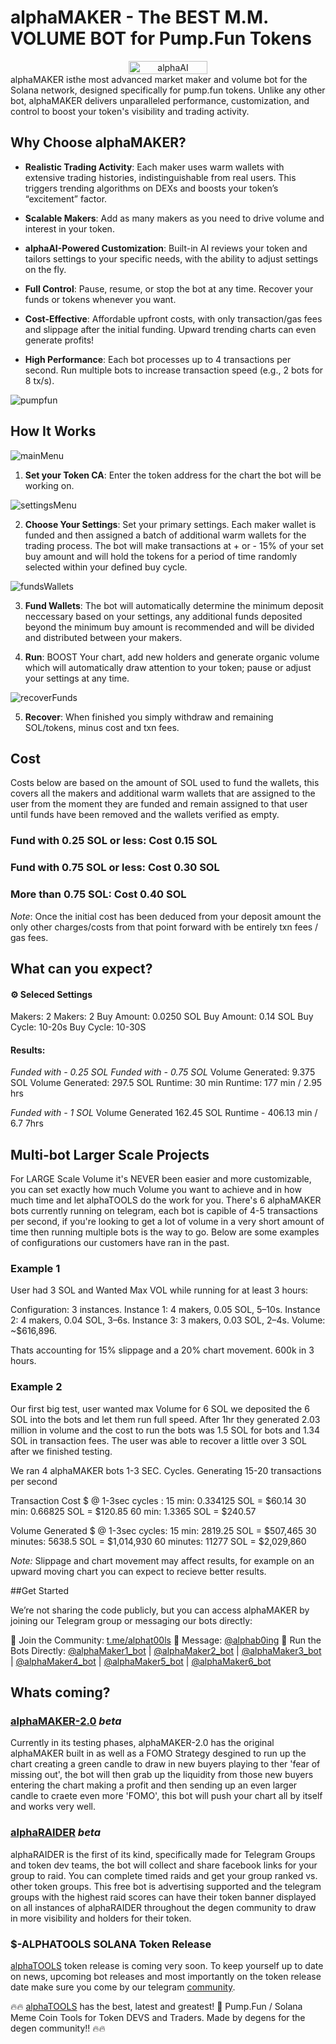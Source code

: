 # alphaMAKER - The BEST M.M. VOLUME BOT for Pump.Fun Tokens
<div align="center" style="display: flex; justify-content: center; align-items: center; gap: 10px;">
  <img src="images/alphaAI-Chart.png" alt="alphaAI" style="width: 50%;">
</div>
alphaMAKER isthe most advanced market maker and volume bot for the Solana network, designed specifically for pump.fun tokens. Unlike any other bot, alphaMAKER delivers unparalleled performance, customization, and control to boost your token's visibility and trading activity.

## Why Choose alphaMAKER?

- **Realistic Trading Activity**: Each maker uses warm wallets with extensive trading histories, indistinguishable from real users. This triggers trending algorithms on DEXs and boosts your token’s “excitement” factor.

- **Scalable Makers**: Add as many makers as you need to drive volume and interest in your token.

- **alphaAI-Powered Customization**: Built-in AI reviews your token and tailors settings to your specific needs, with the ability to adjust settings on the fly.

- **Full Control**: Pause, resume, or stop the bot at any time. Recover your funds or tokens whenever you want.

- **Cost-Effective**: Affordable upfront costs, with only transaction/gas fees and slippage after the initial funding. Upward trending charts can even generate profits!

- **High Performance**: Each bot processes up to 4 transactions per second. Run multiple bots to increase transaction speed (e.g., 2 bots for 8 tx/s).
  
![pumpfun](images/pumpfun.png)


## How It Works

![mainMenu](images/alphaMakerMainMenu.png)

1. **Set your Token CA**: Enter the token address for the chart the bot will be working on.

![settingsMenu](images/alphaMakerSettingsMenu.png)

2. **Choose Your Settings**: Set your primary settings.  Each maker wallet is funded and then assigned a batch of additional warm wallets for the trading process.  The bot will make transactions at + or - 15% of your set buy amount and will hold the tokens for a period of time randomly selected within your defined buy cycle.

![fundsWallets](images/alphaMaker-FundWallets.png)

3. **Fund Wallets**: The bot will automatically determine the minimum deposit neccessary based on your settings, any additional funds deposited beyond the minimum buy amount is recommended and will be divided and distributed between your makers.

4. **Run**: BOOST Your chart, add new holders and generate organic volume which will automatically draw attention to your token; pause or adjust your settings at any time.

![recoverFunds](image/alphaMaker-RecoverFunds.png)

5.  **Recover**:  When finished you simply withdraw and remaining SOL/tokens, minus cost and txn fees.



## Cost

Costs below are based on the amount of SOL used to fund the wallets, this covers all the makers and additional warm wallets that are assigned to the user from the moment they are funded and remain assigned to that user until funds have been removed and the wallets verified as empty.

### Fund with 0.25 SOL or less: Cost 0.15 SOL

### Fund with 0.75 SOL or less: Cost 0.30 SOL

### More than 0.75 SOL: Cost 0.40 SOL

*Note*: Once the initial cost has been deduced from your deposit amount the only other charges/costs from that point forward with be entirely txn fees / gas fees.


## What can you expect?

#### ⚙️ Seleced Settings                    

Makers: 2                              Makers: 2
Buy Amount: 0.0250 SOL                 Buy Amount: 0.14 SOL
Buy Cycle: 10-20s                      Buy Cycle: 10-30S

#### Results:

*Funded with - 0.25 SOL*              *Funded with - 0.75 SOL*
Volume Generated: 9.375 SOL            Volume Generated: 297.5 SOL
Runtime: 30 min                        Runtime: 177 min / 2.95 hrs

*Funded with - 1 SOL*
Volume Generated 162.45 SOL
Runtime - 406.13 min / 6.7 7hrs


## Multi-bot Larger Scale Projects

For LARGE Scale Volume it's NEVER been easier and more customizable, you can set exactly how much Volume you want to achieve and in how much time and let alphaTOOLS do the work for you.  There's 6 alphaMAKER bots currently running on telegram, each bot is capible of 4-5 transactions per second, if you're looking to get a lot of volume in a very short amount of time then running multiple bots is the way to go.  Below are some examples of configurations our customers have ran in the past.

### Example 1

User had 3 SOL and Wanted Max VOL while running for at least 3 hours:

Configuration: 3 instances.
Instance 1: 4 makers, 0.05 SOL, 5–10s.
Instance 2: 4 makers, 0.04 SOL, 3–6s.
Instance 3: 3 makers, 0.03 SOL, 2–4s.
Volume: ~$616,896.

Thats accounting for 15% slippage and a 20% chart movement. 600k in 3 hours.

### Example 2

Our first big test, user wanted max Volume for 6 SOL we deposited the 6 SOL into the bots and let them run full speed.  After 1hr they generated 2.03 million in volume and the cost to run the bots was 1.5 SOL for bots and 1.34 SOL in transaction fees. The user was able to recover a little over 3 SOL after we finished testing.

We ran 4 alphaMAKER bots 1-3 SEC. Cycles.
Generating 15-20 transactions per second

Transaction Cost $ @ 1-3sec cycles :
15 min: 0.334125 SOL  = $60.14
30 min: 0.66825 SOL  = $120.85
60 min: 1.3365 SOL  = $240.57

Volume Generated $ @ 1-3sec cycles:
15 min: 2819.25 SOL = $507,465
30 minutes: 5638.5 SOL  = $1,014,930
60 minutes: 11277 SOL = $2,029,860

*Note:* Slippage and chart movement may affect results, for example on an upward moving chart you can expect to recieve better results.

##Get Started

We’re not sharing the code publicly, but you can access alphaMAKER by joining our Telegram group or messaging our bots directly:

📢 Join the Community: [t.me/alphat00ls](https://t.me/alphat00ls)
📨 Message: [@alphab0ing](https://t.me/alphab0ing)
🤖 Run the Bots Directly:
[@alphaMaker1_bot](https://t.me/alphaMaker1_bot) | [@alphaMaker2_bot](https://t.me/alphaMaker2_bot) | [@alphaMaker3_bot](https://t.me/alphaMaker3_bot) | [@alphaMaker4_bot](https://t.me/alphaMaker4_bot) | [@alphaMaker5_bot](https://t.me/alphaMaker5_bot) | [@alphaMaker6_bot](https://t.me/alphaMaker6_bot)

## Whats coming?

### [alphaMAKER-2.0](https://t.me/alphaMAKERv2_bot) *beta*
Currently in its testing phases, alphaMAKER-2.0 has the original alphaMAKER built in as well as a FOMO Strategy desgined to run up the chart creating a green candle to draw in new buyers playing to ther 'fear of missing out', the bot will then grab up the liquidity from those new buyers entering the chart making a profit and then sending up an even larger candle to craete even more 'FOMO', this bot will push your chart all by itself and works very well.

### [alphaRAIDER](https://t.me/fbraiderbot) *beta*
alphaRAIDER is the first of its kind, specifically made for Telegram Groups and token dev teams, the bot will collect and share facebook links for your group to raid.  You can complete timed raids and get your group ranked vs. other token groups.  This free bot is advertising supported and the telegram groups with the highest raid scores can have their token banner displayed on all instances of alphaRAIDER throughout the degen community to draw in more visibility and holders for their token.

### $-ALPHATOOLS SOLANA Token Release
[alphaTOOLS](https://t.me/alphat00ls) token release is coming very soon.  To keep yourself up to date on news, upcoming bot releases and most importantly on the token release date make sure you come by our telegram [community](https://t.me/alphat00ls). 

🔥🔥 [alphaTOOLS](https://t.me/alphat00ls) has the best, latest and greatest! 🚀  Pump.Fun / Solana Meme Coin Tools for Token DEVS and Traders.  Made by degens for the degen community!! 🔥🔥








